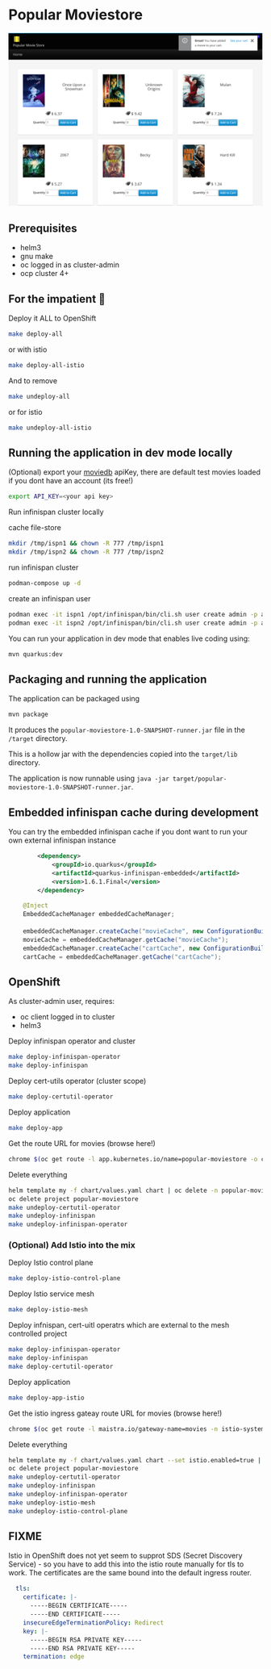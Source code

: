 # Popular Moviestore

![](/images/2020-11-04-18-26-59.png)

## Prerequisites
- helm3
- gnu make
- oc logged in as cluster-admin
- ocp cluster 4+

## For the impatient 🤠
Deploy it ALL to OpenShift
```bash
make deploy-all
```
or with istio
```bash
make deploy-all-istio
```
And to remove
```bash
make undeploy-all
```
or for istio
```bash
make undeploy-all-istio
```

## Running the application in dev mode locally

(Optional) export your [moviedb](http://themoviedb.org/) apiKey, there are default test movies loaded if you dont have an account (its free!)
```bash
export API_KEY=<your api key>
```

Run infinispan cluster locally

cache file-store
```bash
mkdir /tmp/ispn1 && chown -R 777 /tmp/ispn1
mkdir /tmp/ispn2 && chown -R 777 /tmp/ispn2
```
run infinispan cluster
```bash
podman-compose up -d
```
create an infinispan user
```bash
podman exec -it ispn1 /opt/infinispan/bin/cli.sh user create admin -p admin
podman exec -it ispn2 /opt/infinispan/bin/cli.sh user create admin -p admin
```

You can run your application in dev mode that enables live coding using:
```bash
mvn quarkus:dev
```

## Packaging and running the application

The application can be packaged using
```bash
mvn package
```
It produces the `popular-moviestore-1.0-SNAPSHOT-runner.jar` file in the `/target` directory.

This is a hollow jar with the dependencies copied into the `target/lib` directory.

The application is now runnable using `java -jar target/popular-moviestore-1.0-SNAPSHOT-runner.jar`.


## Embedded infinispan cache during development

You can try the embedded infinispan cache if you dont want to run your own external infinispan instance
```xml
        <dependency>
            <groupId>io.quarkus</groupId>
            <artifactId>quarkus-infinispan-embedded</artifactId>
            <version>1.6.1.Final</version>
        </dependency>
```

```java
    @Inject
    EmbeddedCacheManager embeddedCacheManager;

    embeddedCacheManager.createCache("movieCache", new ConfigurationBuilder().build());
    movieCache = embeddedCacheManager.getCache("movieCache");
    embeddedCacheManager.createCache("cartCache", new ConfigurationBuilder().build());
    cartCache = embeddedCacheManager.getCache("cartCache");
```

## OpenShift

As cluster-admin user, requires:
- oc client logged in to cluster
- helm3

Deploy infinispan operator and cluster
```bash
make deploy-infinispan-operator
make deploy-infinispan
```

Deploy cert-utils operator (cluster scope)
```bash
make deploy-certutil-operator
```

Deploy application
```bash
make deploy-app
```

Get the route URL for movies (browse here!)
```bash
chrome $(oc get route -l app.kubernetes.io/name=popular-moviestore -o custom-columns=ROUTE:.spec.host --no-headers)
```

Delete everything
```bash
helm template my -f chart/values.yaml chart | oc delete -n popular-moviestore -f-
oc delete project popular-moviestore
make undeploy-certutil-operator
make undeploy-infinispan
make undeploy-infinispan-operator
```

### (Optional) Add Istio into the mix

Deploy Istio control plane
```bash
make deploy-istio-control-plane
```

Deploy Istio service mesh
```bash
make deploy-istio-mesh
```

Deploy infnispan, cert-uitl operatrs which are external to the mesh controlled project
```bash
make deploy-infinispan-operator
make deploy-infinispan
make deploy-certutil-operator
```

Deploy application
```bash
make deploy-app-istio
```

Get the istio ingress gateay route URL for movies (browse here!)
```bash
chrome $(oc get route -l maistra.io/gateway-name=movies -n istio-system -o custom-columns=ROUTE:.spec.host --no-headers)
```

Delete everything
```bash
helm template my -f chart/values.yaml chart --set istio.enabled=true | oc delete -n popular-moviestore -f-
oc delete project popular-moviestore
make undeploy-certutil-operator
make undeploy-infinispan
make undeploy-infinispan-operator
make undeploy-istio-mesh
make undeploy-istio-control-plane
```

## FIXME

Istio in OpenShift does not yet seem to supprot SDS (Secret Discovery Service) - so you have to add this into the istio route manually for tls to work. The certificates are the same bound into the default ingress router.
```yaml
  tls:
    certificate: |-
      -----BEGIN CERTIFICATE-----
      -----END CERTIFICATE-----
    insecureEdgeTerminationPolicy: Redirect
    key: |-
      -----BEGIN RSA PRIVATE KEY-----
      -----END RSA PRIVATE KEY-----
    termination: edge
```
